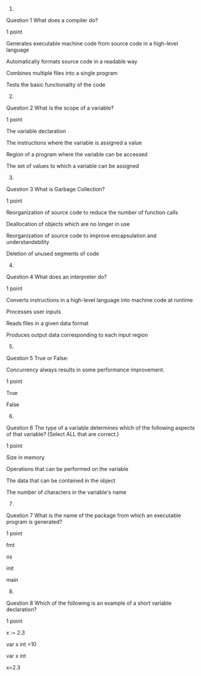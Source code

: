 

1.
Question 1
What does a compiler do?

1 point

Generates
executable machine code from source code in a high-level language    


Automatically
formats source code in a readable way


Combines multiple files into a single program


Tests the basic functionality of the code

2.
Question 2
What is the scope of a variable?

1 point

The variable declaration  


The instructions where the variable is assigned a value


Region of a program where the variable can be accessed


The set of values to which a variable can be assigned

3.
Question 3
What is Garbage Collection?

1 point

Reorganization of source code to reduce the number of
function calls


Deallocation of objects which are no longer in use


Reorganization of source code to improve encapsulation and understandability


Deletion of unused segments of code

4.
Question 4
What does an interpreter do?

1 point

Converts instructions in a high-level language into machine
code at runtime


Processes user inputs


Reads files in a given data format


Produces output data corresponding to each input region

5.
Question 5
True or False:

Concurrency always results in some performance improvement.

1 point

True


False

6.
Question 6
The type of a variable determines which of the following aspects of that
variable? (Select ALL that are correct.)

1 point

Size in memory


Operations that can be performed on the variable


The data that can be contained in the object


The number of characters in the variable's name

7.
Question 7
What is the name of the package from which an executable program is generated?

1 point

fmt


os


init


main

8.
Question 8
Which of the following is an example of a short variable declaration?

1 point

x := 2.3


var x int =10


var x int


x=2.3
